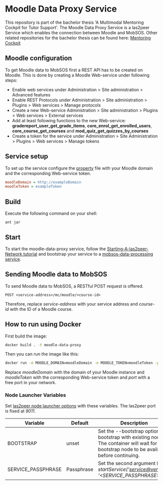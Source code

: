 Moodle Data Proxy Service
===========================================
This repository is part of the bachelor thesis 'A Multimodal Mentoring Cockpit for Tutor Support'.
The Moodle Data Proxy Service is a las2peer Service which enables the connection between Moodle and MobSOS.
Other related repositories for the bachelor thesis can be found here: [Mentoring Cockpit](https://github.com/rwth-acis/Mentoring-Cockpit)

Moodle configuration
-------------------
To get Moodle data to MobSOS first a REST API has to be created on Moodle. This is done by creating a Moodle Web-service under following steps:
- Enable web services under Administration > Site administration > Advanced features
- Enable REST Protocols under Administration > Site administration > Plugins > Web services > Manage protocols
- Create a new Web-service Administration > Site administration > Plugins > Web services > External services
- Add at least following functions to the new Web-service: **gradereport_user_get_grade_items**, **core_enrol_get_enrolled_users**, **core_course_get_courses** and **mod_quiz_get_quizzes_by_courses**
- Create a token for the service under Administration > Site Administration > Plugins > Web services > Manage tokens

Service setup
-------------
To set up the service configure the [property](etc/i5.las2peer.services.moodleDataProxyService.MoodleDataProxyService.properties) file with your Moodle domain and the corresponding Web-service token.
```INI
moodleDomain = http://exampleDomain
moodleToken = exampleToken
```

Build
--------
Execute the following command on your shell:

```shell
ant jar 
```

Start
--------

To start the moodle-data-proxy service, follow the [Starting-A-las2peer-Network tutorial](https://github.com/rwth-acis/las2peer-Template-Project/wiki/Starting-A-las2peer-Network) and bootstrap your service to a [mobsos-data-processing service](https://github.com/rwth-acis/mobsos-data-processing/tree/bachelor-thesis-philipp-roytburg).

Sending Moodle data to MobSOS
-----------------------

To send Moodle data to MobSOS, a RESTful POST request is offered.
```
POST <service-address>/mc/moodle/<course-id>
```

Therefore, replace *service-address* with your service address and *course-id* with the ID of a Moodle course.



How to run using Docker
-------------------

First build the image:
```bash
docker build . -t moodle-data-proxy
```

Then you can run the image like this:

```bash
docker run -e MOODLE_DOMAIN=moodleDomain -e MOODLE_TOKEN=moodleToken -p port:9011 moodle-data-proxy
```

Replace *moodleDomain* with the domain of your Moodle instance and *moodleToken* with the corresponding Web-service token and *port* with a free port in your network.

### Node Launcher Variables

Set [las2peer node launcher options](https://github.com/rwth-acis/las2peer-Template-Project/wiki/L2pNodeLauncher-Commands#at-start-up) with these variables.
The las2peer port is fixed at *9011*.

| Variable | Default | Description |
|----------|---------|-------------|
| BOOTSTRAP | unset | Set the --bootstrap option to bootstrap with existing nodes. The container will wait for any bootstrap node to be available before continuing. |
| SERVICE_PASSPHRASE | Passphrase | Set the second argument in *startService('<service@version>', '<SERVICE_PASSPHRASE>')*. |
